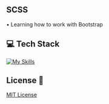 ## SCSS
• Learning how to work with Bootstrap <br>

## 💻 Tech Stack
[![My Skills](https://skillicons.dev/icons?i=html,css,sass)](https://skillicons.dev)

## License 🔐
[MIT License](LICENSE) 